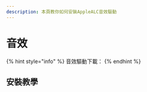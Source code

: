 ```yaml
---
description: 本頁教你如何安裝AppleALC音效驅動
---
```


# 音效

{% hint style="info" %}
音效驅動下載：
{% endhint %}

## 安裝教學

